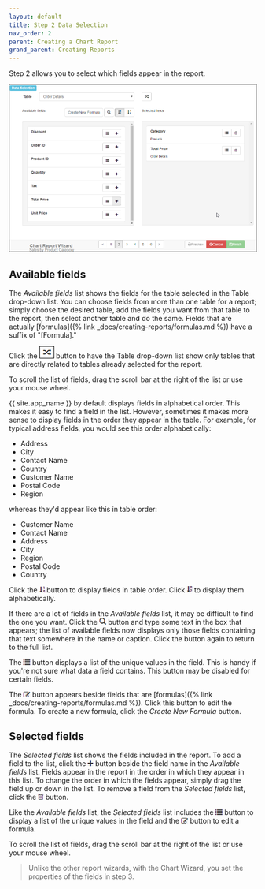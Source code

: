```yaml
---
layout: default
title: Step 2 Data Selection
nav_order: 2
parent: Creating a Chart Report
grand_parent: Creating Reports
---
```

Step 2 allows you to select which fields appear in the report.

![](/assets/images/chartwizard2.png)

## Available fields
The *Available fields* list shows the fields for the table selected in the Table drop-down list. You can choose fields from more than one table for a report; simply choose the desired table, add the fields you want from that table to the report, then select another table and do the same. Fields that are actually [formulas]({% link _docs/creating-reports/formulas.md %}) have a suffix of "[Formula]."

Click the ![](/assets/images/displayonlyrelated.png) button to have the Table drop-down list show only tables that are directly related to tables already selected for the report.

To scroll the list of fields, drag the scroll bar at the right of the list or use your mouse wheel.

{{ site.app_name }} by default displays fields in alphabetical order. This makes it easy to find a field in the list. However, sometimes it makes more sense to display fields in the order they appear in the table. For example, for typical address fields, you would see this order alphabetically:

* Address
* City
* Contact Name
* Country
* Customer Name
* Postal Code
* Region

whereas they'd appear like this in table order:

* Customer Name
* Contact Name
* Address
* City
* Region
* Postal Code
* Country

Click the ![](/assets/images/sortorder.png) button to display fields in table order. Click ![](/assets/images/sortname.png) to display them alphabetically.

If there are a lot of fields in the *Available fields* list, it may be difficult to find the one you want. Click the ![](/assets/images/filtericon.png) button and type some text in the box that appears; the list of available fields now displays only those fields containing that text somewhere in the name or caption. Click the button again to return to the full list.

The ![](/assets/images/valuesicon.png) button displays a list of the unique values in the field. This is handy if you're not sure what data a field contains. This button may be disabled for certain fields.

The ![](/assets/images/editicon.png) button appears beside fields that are [formulas]({% link _docs/creating-reports/formulas.md %}). Click this button to edit the formula. To create a new formula, click the *Create New Formula* button.

## Selected fields
The *Selected fields* list shows the fields included in the report. To add a field to the list, click the ![](/assets/images/add.png) button beside the field name in the *Available fields* list. Fields appear in the report in the order in which they appear in this list. To change the order in which the fields appear, simply drag the field up or down in the list. To remove a field from the *Selected fields* list, click the ![](/assets/images/deleteicon.png) button.

Like the *Available fields* list, the *Selected fields* list includes the ![](/assets/images/valuesicon.png) button to display a list of the unique values in the field and the ![](/assets/images/editicon.png) button to edit a formula.

To scroll the list of fields, drag the scroll bar at the right of the list or use your mouse wheel.

> <span class="glyphicon glyphicon-info-sign" aria-hidden="true"></span> Unlike the other report wizards, with the Chart Wizard, you set the properties of the fields in step 3.